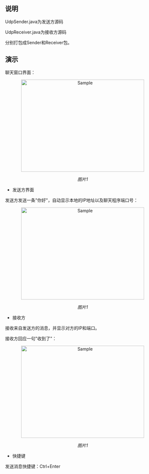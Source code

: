 ## 说明
UdpSender.java为发送方源码

UdpReceiver.java为接收方源码

分别打包成Sender和Receiver包。
## 演示

聊天窗口界面：

<p align="center">
	<img src="https://github.com/JShuffle/UCAS_Java_Homwork/blob/master/Big%20homework/interface.png" alt="Sample"  width="400" height="300">
	<p align="center">
		<em>图片1</em>
	</p>
</p>

- 发送方界面

发送方发送一条"你好"，自动显示本地的IP地址以及聊天程序端口号：

<p align="center">
	<img src="https://github.com/JShuffle/UCAS_Java_Homwork/blob/master/Big%20homework/sender.png" alt="Sample"  width="400" height="300">
	<p align="center">
		<em>图片1</em>
	</p>
</p>

- 接收方

接收来自发送方的消息，并显示对方的IP和端口。

接收方回应一句"收到了"：

<p align="center">
	<img src="https://github.com/JShuffle/UCAS_Java_Homwork/blob/master/Big%20homework/receiver.png" alt="Sample"  width="400" height="300">
	<p align="center">
		<em>图片1</em>
	</p>
</p>

- 快捷键

发送消息快捷键：Ctrl+Enter
